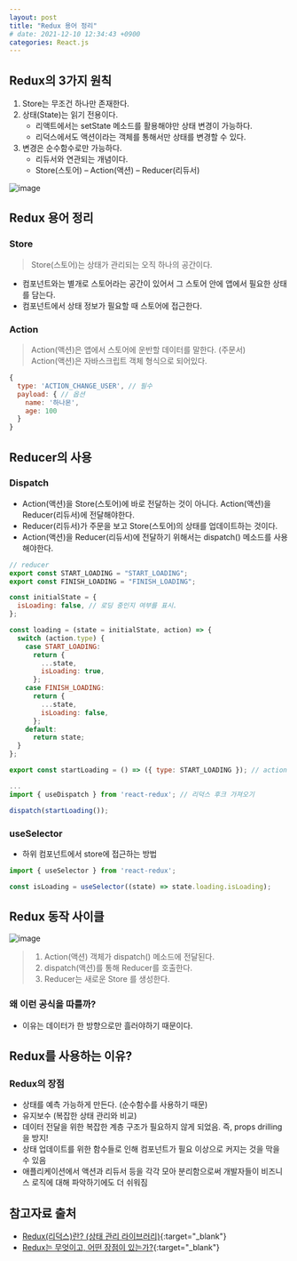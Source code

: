 ```yaml
---
layout: post
title: "Redux 용어 정리"
# date: 2021-12-10 12:34:43 +0900
categories: React.js
---
```

## Redux의 3가지 원칙
1. Store는 무조건 하나만 존재한다.
2. 상태(State)는 읽기 전용이다.
    - 리액트에서는 setState 메소드를 활용해야만 상태 변경이 가능하다.
    - 리덕스에서도 액션이라는 객체를 통해서만 상태를 변경할 수 있다.
3. 변경은 순수함수로만 가능하다.
    - 리듀서와 연관되는 개념이다.
    - Store(스토어) – Action(액션) – Reducer(리듀서)

![image](https://user-images.githubusercontent.com/28949166/159769442-2a70b01f-33a9-4eb6-bb66-28c646063cee.png)
## Redux 용어 정리
### Store
> Store(스토어)는 상태가 관리되는 오직 하나의 공간이다.
- 컴포넌트와는 별개로 스토어라는 공간이 있어서 그 스토어 안에 앱에서 필요한 상태를 담는다.
- 컴포넌트에서 상태 정보가 필요할 때 스토어에 접근한다.

### Action
> Action(액션)은 앱에서 스토어에 운반할 데이터를 말한다. (주문서)  
Action(액션)은 자바스크립트 객체 형식으로 되어있다.
```javascript
{
  type: 'ACTION_CHANGE_USER', // 필수
  payload: { // 옵션
    name: '하나몬',
    age: 100
  }
}
```

## Reducer의 사용
### Dispatch
- Action(액션)을 Store(스토어)에 바로 전달하는 것이 아니다. Action(액션)을 Reducer(리듀서)에 전달해야한다.
- Reducer(리듀서)가 주문을 보고 Store(스토어)의 상태를 업데이트하는 것이다.
- Action(액션)을 Reducer(리듀서)에 전달하기 위해서는 dispatch() 메소드를 사용해야한다.
```javascript
// reducer
export const START_LOADING = "START_LOADING";
export const FINISH_LOADING = "FINISH_LOADING";

const initialState = {
  isLoading: false, // 로딩 중인지 여부를 표시.
};

const loading = (state = initialState, action) => {
  switch (action.type) {
    case START_LOADING:
      return {
        ...state,
        isLoading: true,
      };
    case FINISH_LOADING:
      return {
        ...state,
        isLoading: false,
      };
    default:
      return state;
  }
};
```
```javascript
export const startLoading = () => ({ type: START_LOADING }); // action

...
import { useDispatch } from 'react-redux'; // 리덕스 후크 가져오기

dispatch(startLoading());
```

### useSelector
- 하위 컴포넌트에서 store에 접근하는 방법
```javascript
import { useSelector } from 'react-redux';

const isLoading = useSelector((state) => state.loading.isLoading);
```

## Redux 동작 사이클
![image](https://user-images.githubusercontent.com/28949166/159770299-6fe4daa7-848f-4cf7-8d9b-cff59ae7c706.png)
> 1. Action(액션) 객체가 dispatch() 메소드에 전달된다.
> 2. dispatch(액션)를 통해 Reducer를 호출한다.
> 3. Reducer는 새로운 Store 를 생성한다.
### 왜 이런 공식을 따를까?
- 이유는 데이터가 한 방향으로만 흘러야하기 때문이다.

## Redux를 사용하는 이유?
### Redux의 장점
- 상태를 예측 가능하게 만든다. (순수함수를 사용하기 때문)
- 유지보수 (복잡한 상태 관리와 비교)
- 데이터 전달을 위한 복잡한 계층 구조가 필요하지 않게 되었음. 즉, props drilling을 방지!
- 상태 업데이트를 위한 함수들로 인해 컴포넌트가 필요 이상으로 커지는 것을 막을 수 있음
- 애플리케이션에서 액션과 리듀서 등을 각각 모아 분리함으로써 개발자들이 비즈니스 로직에 대해 파악하기에도 더 쉬워짐

## 참고자료 출처

- [Redux(리덕스)란? (상태 관리 라이브러리)](https://hanamon.kr/redux%EB%9E%80-%EB%A6%AC%EB%8D%95%EC%8A%A4-%EC%83%81%ED%83%9C-%EA%B4%80%EB%A6%AC-%EB%9D%BC%EC%9D%B4%EB%B8%8C%EB%9F%AC%EB%A6%AC/){:target="\_blank"}
- [Redux는 무엇이고, 어떤 장점이 있는가?](https://jjy0821.tistory.com/40){:target="\_blank"}
